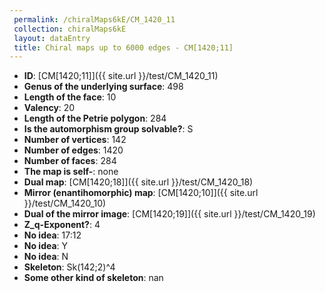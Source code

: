 ```yaml
--- 
 permalink: /chiralMaps6kE/CM_1420_11 
 collection: chiralMaps6kE
 layout: dataEntry
 title: Chiral maps up to 6000 edges - CM[1420;11]
---
```


- **ID**: [CM[1420;11]]({{ site.url }}/test/CM_1420_11)
- **Genus of the underlying surface**: 498
- **Length of the face**: 10
- **Valency**: 20
- **Length of the Petrie polygon**: 284
- **Is the automorphism group solvable?**: S
- **Number of vertices**: 142
- **Number of edges**: 1420
- **Number of faces**: 284
- **The map is self-**: none
- **Dual map**: [CM[1420;18]]({{ site.url }}/test/CM_1420_18)
- **Mirror (enantihomorphic) map**: [CM[1420;10]]({{ site.url }}/test/CM_1420_10)
- **Dual of the mirror image**: [CM[1420;19]]({{ site.url }}/test/CM_1420_19)
- **Z_q-Exponent?**: 4
- **No idea**:  17:12
- **No idea**: Y
- **No idea**: N
- **Skeleton**: Sk(142;2)^4
- **Some other kind of skeleton**: nan
